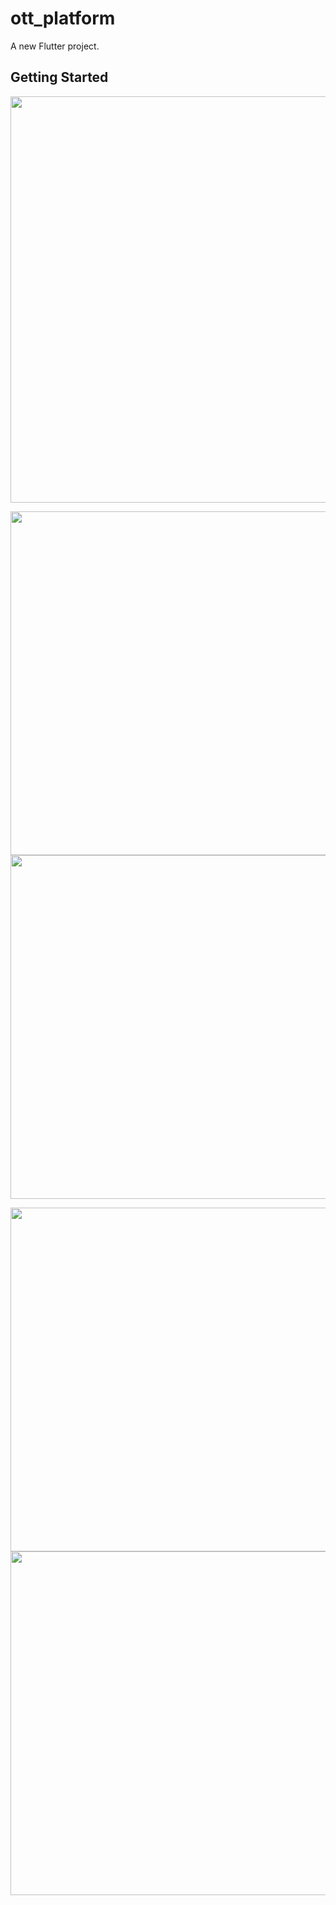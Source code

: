 # ott_platform

A new Flutter project.

## Getting Started

<img src="https://user-images.githubusercontent.com/111557931/201466964-6bbf8c5a-6f66-4b1f-a3f2-c928e8d34461.mp4" style=" height:650px; " data-target="animated-image.originalImage">

<img src="https://user-images.githubusercontent.com/111557931/201466976-0430bb9d-f653-4600-8235-272b52e10b21.jpg" style=" height:550px; " data-target="animated-image.originalImage"><img src="https://user-images.githubusercontent.com/111557931/201466977-88b76a0b-a1ab-4993-b1b9-06d0164415bf.jpg" style=" height:550px; " data-target="animated-image.originalImage">

<img src="https://user-images.githubusercontent.com/111557931/201466978-54267319-9da0-4361-8964-55988dfea185.jpg" style=" height:550px; " data-target="animated-image.originalImage"><img src="https://user-images.githubusercontent.com/111557931/201466980-48af7c86-e74e-4f8b-b6dc-dc935f5def07.jpg" style=" height:550px; " data-target="animated-image.originalImage">

